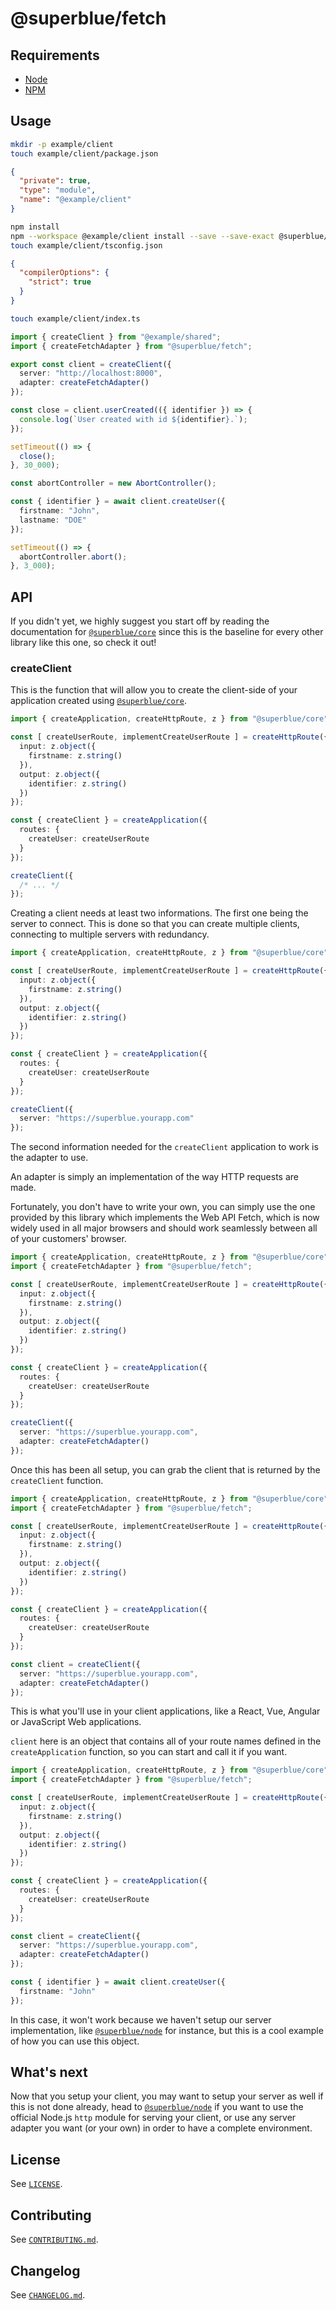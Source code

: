 # @superblue/fetch

## Requirements

- [Node](https://nodejs.org)
- [NPM](https://npmjs.com)

## Usage

```bash
mkdir -p example/client
touch example/client/package.json
```

```json
{
  "private": true,
  "type": "module",
  "name": "@example/client"
}
```

```bash
npm install
npm --workspace @example/client install --save --save-exact @superblue/fetch
touch example/client/tsconfig.json
```

```json
{
  "compilerOptions": {
    "strict": true
  }
}
```

```bash
touch example/client/index.ts
```

```typescript
import { createClient } from "@example/shared";
import { createFetchAdapter } from "@superblue/fetch";

export const client = createClient({
  server: "http://localhost:8000",
  adapter: createFetchAdapter()
});

const close = client.userCreated(({ identifier }) => {
  console.log(`User created with id ${identifier}.`);
});

setTimeout(() => {
  close();
}, 30_000);

const abortController = new AbortController();

const { identifier } = await client.createUser({
  firstname: "John",
  lastname: "DOE"
});

setTimeout(() => {
  abortController.abort();
}, 3_000);
```

## API

If you didn't yet, we highly suggest you start off by reading the documentation for [`@superblue/core`](../core) since this is the baseline for every other library like this one, so check it out!

### createClient

This is the function that will allow you to create the client-side of your application created using [`@superblue/core`](../core).

```typescript
import { createApplication, createHttpRoute, z } from "@superblue/core";

const [ createUserRoute, implementCreateUserRoute ] = createHttpRoute({
  input: z.object({
    firstname: z.string()
  }),
  output: z.object({
    identifier: z.string()
  })
});

const { createClient } = createApplication({
  routes: {
    createUser: createUserRoute
  }
});

createClient({
  /* ... */
});
```

Creating a client needs at least two informations. The first one being the server to connect. This is done so that you can create multiple clients, connecting to multiple servers with redundancy.

```typescript
import { createApplication, createHttpRoute, z } from "@superblue/core";

const [ createUserRoute, implementCreateUserRoute ] = createHttpRoute({
  input: z.object({
    firstname: z.string()
  }),
  output: z.object({
    identifier: z.string()
  })
});

const { createClient } = createApplication({
  routes: {
    createUser: createUserRoute
  }
});

createClient({
  server: "https://superblue.yourapp.com"
});
```

The second information needed for the `createClient` application to work is the adapter to use.

An adapter is simply an implementation of the way HTTP requests are made.

Fortunately, you don't have to write your own, you can simply use the one provided by this library which implements the Web API Fetch, which is now widely used in all major browsers and should work seamlessly between all of your customers' browser.

```typescript
import { createApplication, createHttpRoute, z } from "@superblue/core";
import { createFetchAdapter } from "@superblue/fetch";

const [ createUserRoute, implementCreateUserRoute ] = createHttpRoute({
  input: z.object({
    firstname: z.string()
  }),
  output: z.object({
    identifier: z.string()
  })
});

const { createClient } = createApplication({
  routes: {
    createUser: createUserRoute
  }
});

createClient({
  server: "https://superblue.yourapp.com",
  adapter: createFetchAdapter()
});
```

Once this has been all setup, you can grab the client that is returned by the `createClient` function.

```typescript
import { createApplication, createHttpRoute, z } from "@superblue/core";
import { createFetchAdapter } from "@superblue/fetch";

const [ createUserRoute, implementCreateUserRoute ] = createHttpRoute({
  input: z.object({
    firstname: z.string()
  }),
  output: z.object({
    identifier: z.string()
  })
});

const { createClient } = createApplication({
  routes: {
    createUser: createUserRoute
  }
});

const client = createClient({
  server: "https://superblue.yourapp.com",
  adapter: createFetchAdapter()
});
```

This is what you'll use in your client applications, like a React, Vue, Angular or JavaScript Web applications.

`client` here is an object that contains all of your route names defined in the `createApplication` function, so you can start and call it if you want.

```typescript
import { createApplication, createHttpRoute, z } from "@superblue/core";
import { createFetchAdapter } from "@superblue/fetch";

const [ createUserRoute, implementCreateUserRoute ] = createHttpRoute({
  input: z.object({
    firstname: z.string()
  }),
  output: z.object({
    identifier: z.string()
  })
});

const { createClient } = createApplication({
  routes: {
    createUser: createUserRoute
  }
});

const client = createClient({
  server: "https://superblue.yourapp.com",
  adapter: createFetchAdapter()
});

const { identifier } = await client.createUser({
  firstname: "John"
});
```

In this case, it won't work because we haven't setup our server implementation, like [`@superblue/node`](../node) for instance, but this is a cool example of how you can use this object.

## What's next

Now that you setup your client, you may want to setup your server as well if this is not done already, head to [`@superblue/node`](../node) if you want to use the official Node.js `http` module for serving your client, or use any server adapter you want (or your own) in order to have a complete environment.

## License

See [`LICENSE`](./LICENSE).

## Contributing

See [`CONTRIBUTING.md`](./CONTRIBUTING.md).

## Changelog

See [`CHANGELOG.md`](./CHANGELOG.md).